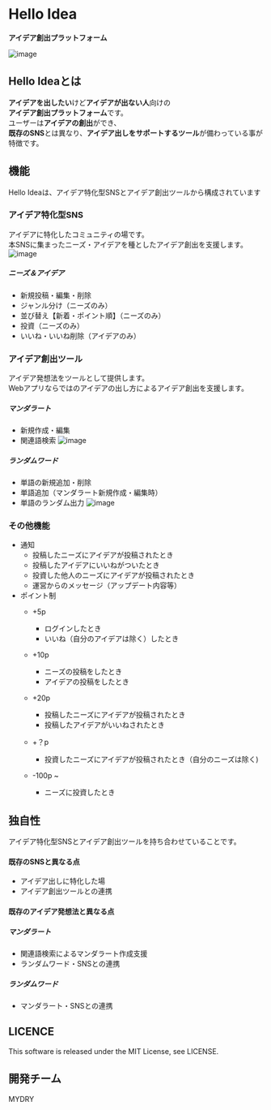 # Hello Idea
**アイデア創出プラットフォーム**

![image](https://user-images.githubusercontent.com/20394831/51023281-e66ca380-15c9-11e9-992f-63f52ff1bba8.png)


## Hello Ideaとは  
**アイデアを出したい**けど**アイデアが出ない人**向けの  
**アイデア創出プラットフォーム**です。  
ユーザーは**アイデアの創出**ができ、  
**既存のSNS**とは異なり、**アイデア出しをサポートするツール**が備わっている事が特徴です。  

## 機能
Hello Ideaは、アイデア特化型SNSとアイデア創出ツールから構成されています
### アイデア特化型SNS
アイデアに特化したコミュニティの場です。  
本SNSに集まったニーズ・アイデアを種としたアイデア創出を支援します。
![image](https://user-images.githubusercontent.com/20394831/51023766-0355a680-15cb-11e9-9b18-e2193a0a73b6.png)

##### ニーズ＆アイデア
- 新規投稿・編集・削除
- ジャンル分け（ニーズのみ）
- 並び替え【新着・ポイント順】（ニーズのみ）
- 投資（ニーズのみ）
- いいね・いいね削除（アイデアのみ）

### アイデア創出ツール
アイデア発想法をツールとして提供します。  
Webアプリならではのアイデアの出し方によるアイデア創出を支援します。
##### マンダラート
- 新規作成・編集
- 関連語検索
![image](https://user-images.githubusercontent.com/20394831/51023648-b671d000-15ca-11e9-9e9c-5e4ef73d72f3.png)

##### ランダムワード
- 単語の新規追加・削除
- 単語追加（マンダラート新規作成・編集時）
- 単語のランダム出力
![image](https://user-images.githubusercontent.com/20394831/51023727-e7520500-15ca-11e9-9c8d-42139f50732f.png)


### その他機能  
- 通知
  - 投稿したニーズにアイデアが投稿されたとき
  - 投稿したアイデアにいいねがついたとき
  - 投資した他人のニーズにアイデアが投稿されたとき
  - 運営からのメッセージ（アップデート内容等）
- ポイント制
  - +5p
    - ログインしたとき
    - いいね（自分のアイデアは除く）したとき

  - +10p
    - ニーズの投稿をしたとき
    - アイデアの投稿をしたとき

  - +20p
    - 投稿したニーズにアイデアが投稿されたとき
    - 投稿したアイデアがいいねされたとき

  - +？p
    - 投資したニーズにアイデアが投稿されたとき（自分のニーズは除く)

  - -100p ~
    - ニーズに投資したとき


## 独自性
アイデア特化型SNSとアイデア創出ツールを持ち合わせていることです。
#### 既存のSNSと異なる点
- アイデア出しに特化した場
- アイデア創出ツールとの連携

#### 既存のアイデア発想法と異なる点
##### マンダラート
- 関連語検索によるマンダラート作成支援
- ランダムワード・SNSとの連携

##### ランダムワード
- マンダラート・SNSとの連携

## LICENCE
This software is released under the MIT License, see LICENSE.

## 開発チーム
MYDRY
